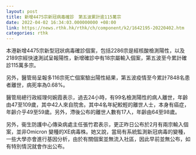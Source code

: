 ```yaml
---
layout: post
title: 新增4475宗新冠病毒確診　第五波累計逾115萬宗
date: 2022-04-02 16:34:03.000000000 +08:00
link: https://news.rthk.hk/rthk/ch/component/k2/1642195-20220402.htm
categories: rthk
---
```


本港新增4475宗新型冠狀病毒確診個案，包括2286宗是經核酸檢測陽性，以及2189宗經快速測試呈報陽性，新增確診中有18宗屬輸入個案，第五波至今累計確診115萬多宗。

另外，醫管局呈報多116宗死亡個案驗出陽性結果，第五波疫情至今累計7848名患者離世，病死率為0.68%。 

醫管局總行政經理何婉霞表示，過去24小時，有99名檢測陽性的病人離世，年齡由47至109歲，其中42人來自院舍。其中4名年紀較輕的離世人士，本身有癌症，年齡介乎49至59歲。另外，滯後公布的離世人數有17人，年齡由64至98歲。

另外，衞生防護中心傳染病處主任張竹君表示，更正昨日公布於2月有兩宗輸入個案，並非Omicron 變種的XE病毒株。她又說，當局有系統監測新冠病毒的變種，一些大學亦會進行基因分析，由於有關個案並無流入社區，因此早前並無公布，如有特別情況就會作出公布。
